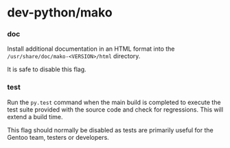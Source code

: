 # dev-python/mako

### doc
Install additional documentation in an HTML format into the `/usr/share/doc/mako-<VERSION>/html` directory.

It is safe to disable this flag.

### test
Run the `py.test` command when the main build is completed to execute the test suite provided with the source code and check for regressions. This will extend a build time.

This flag should normally be disabled as tests are primarily useful for the Gentoo team, testers or developers.

